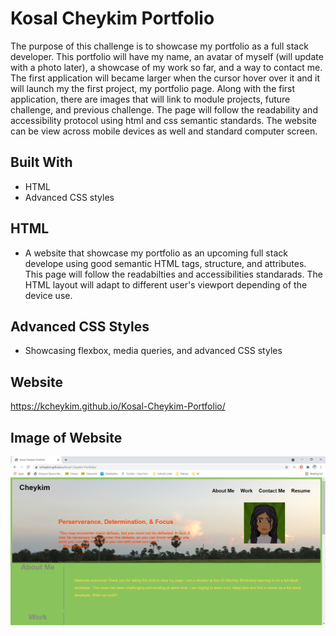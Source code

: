 # Kosal Cheykim Portfolio

The purpose of this challenge is to showcase my portfolio as a full stack developer. This portfolio will have my name, an avatar of myself (will update with a photo later), a showcase of my work so far, and a way to contact me. The first application will became larger when the cursor hover over it and it will launch my the first project, my portfolio page. Along with the first application, there are images that will link to module projects, future challenge, and previous challenge. The page will follow the readability and accessibility protocol using html and css semantic standards. The website can be view across mobile devices as well and standard computer screen.

## Built With

* HTML
* Advanced CSS styles

## HTML
* A website that showcase my portfolio as an upcoming full stack develope using good semantic HTML tags, structure, and attributes. This page will follow the readabilties and accessibilities standarads. The HTML layout will adapt to different user's viewport depending of the device use.

## Advanced CSS Styles

* Showcasing flexbox, media queries, and advanced CSS styles

## Website
https://kcheykim.github.io/Kosal-Cheykim-Portfolio/

## Image of Website
![Kosal-Cheykim-Portfolio](./assets/images/KC_portfolio.png?raw=true)